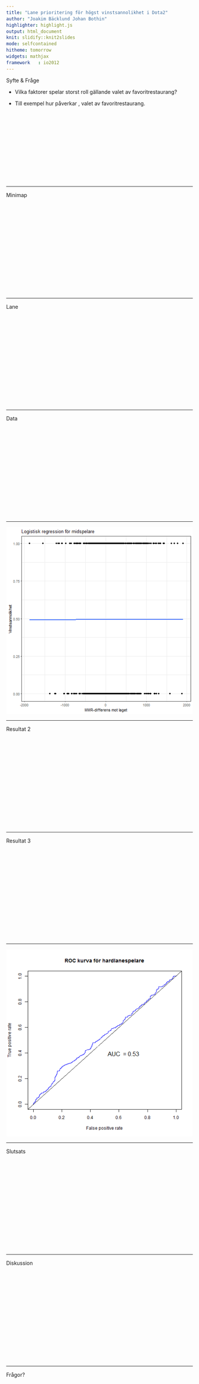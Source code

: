 ```yaml
---
title: "Lane prioritering för högst vinstsannolikhet i Dota2"
author: "Joakim Bäcklund Johan Bothin"
highlighter: highlight.js
output: html_document
knit: slidify::knit2slides
mode: selfcontained
hitheme: tomorrow
widgets: mathjax
framework   : io2012
---
```


<style>
.title-slide {
  background-color: #FFFFFF; /* #EDE0CF; ; #CA9F9D*/
}
.title-slide  {
  color: #000000;
}
</style>



Syfte & Fråge


- Vilka faktorer spelar storst roll gällande valet av favoritrestaurang?

- Till exempel hur påverkar , valet av favoritrestaurang.


<br><br><br><br><br><br><br><br><br><br><br>

---

Minimap
<br><br><br><br><br><br><br><br><br><br><br><br><br><br><br><br>

---

Lane
<br><br><br><br><br><br><br><br><br><br><br><br><br><br><br><br>

---

Data
<br><br><br><br><br><br><br><br><br><br><br><br><br><br><br><br>

---


![plot of chunk unnamed-chunk-1](figure/unnamed-chunk-1-1.png)

---
Resultat 2
<br><br><br><br><br><br><br><br><br><br><br><br><br><br><br><br>

----

Resultat 3
<br><br><br><br><br><br><br><br><br><br><br><br><br><br><br><br>

---


![plot of chunk unnamed-chunk-2](figure/unnamed-chunk-2-1.png)


---

Slutsats
<br><br><br><br><br><br><br><br><br><br><br><br><br><br><br><br>

--- 
Diskussion
<br><br><br><br><br><br><br><br><br><br><br><br><br><br><br><br>

---
Frågor?
<br><br><br><br><br><br><br><br><br><br><br><br><br><br><br><br>






